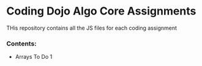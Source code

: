 # Coding Dojo Algo Core Assignments
THis repository contains all the JS files for each coding assignment
### Contents:
* Arrays To Do 1